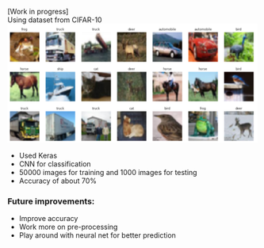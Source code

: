 [Work in progress]
<br> 
Using dataset from CIFAR-10
![cifar10 image](https://github.com/Zulfa-Varvani/ML-things/blob/main/image%20classification/cifar10.png)

* Used Keras
* CNN for classification
* 50000 images for training and 1000 images for testing
* Accuracy of about 70%

### Future improvements:
* Improve accuracy
* Work more on pre-processing
* Play around with neural net for better prediction
